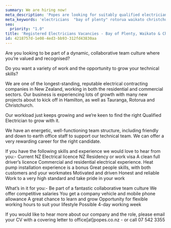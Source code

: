 ```yaml
---
summary: We are hiring now!
meta_description: 'Popes are looking for suitably qualified electricians for Bay of Plenty (Tauranga, Papamoa & Rotorua) plus Waikato and Christchurch projects.'
meta_keywords: 'electricians  "bay of plenty" rotorua waikato christchurch'
seo:
  priority: "1.0"
title: 'Registered Electricians Vacancies - Bay of Plenty, Waikato & Christchurch'
id: 4218757d-1e08-4ed3-bb93-312fd43830aa
---
```

Are you looking to be part of a dynamic, collaborative team culture where you’re valued and recognised?
 
Do you want a variety of work and the opportunity to grow your technical skills?
 
We are one of the longest-standing, reputable electrical contracting companies in New Zealand, working in both the residential and commercial sectors.  Our business is experiencing lots of growth with many new projects about to kick off in Hamilton, as well as Tauranga, Rotorua and Christchurch.
 
Our workload just keeps growing and we’re keen to find the right Qualified Electrician to grow with it. 
 
We have an energetic, well-functioning team structure, including friendly and down to earth office staff to support our technical team. We can offer a very rewarding career for the right candidate.
 
If you have the following skills and experience we would love to hear from you:-
	Current NZ Electrical licence
	NZ Residency or work visa
	A clean full driver’s licence
	Commercial and residential electrical experience. Heat pump installation experience is a bonus
	Great people skills, with both customers and your workmates
	Motivated and driven
	Honest and reliable
	Work to a very high standard and take pride in your work
 
What’s in it for you:-
	Be part of a fantastic collaborative team culture
	We offer competitive salaries
	You get a company vehicle and mobile phone allowance
	A great chance to learn and grow
	Opportunity for flexible working hours to suit your lifestyle
	Possible 4-day working week
 
 
 
If you would like to hear more about our company and the role, please email your CV with a covering letter to office[at]popes.co.nz - or call 07 542 3355